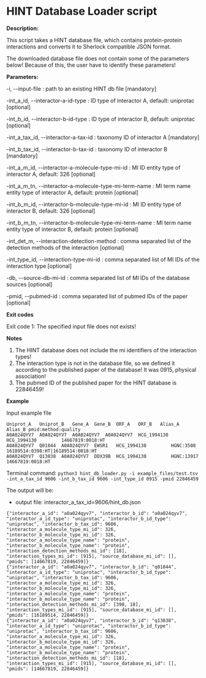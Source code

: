 # HINT Database Loader script

**Description:**

This script takes a HINT database file, which contains protein-protein
interactions and converts it to Sherlock compatible JSON format.

The downloaded database file does not contain some of the parameters below!
Because of this, the user have to identify these parameters!


**Parameters:**

-i, --input-file <path>                                       : path to an existing HINT db file [mandatory]

-int_a_id, --interactor-a-id-type <str>                       : ID type of interactor A, default: uniprotac [optional]

-int_b_id, --interactor-b-id-type <str>                       : ID type of interactor B, default: uniprotac [optional]

-int_a_tax_id, --interactor-a-tax-id <int>                    : taxonomy ID of interactor A [mandatory]

-int_b_tax_id, --interactor-b-tax-id <int>                    : taxonomy ID of interactor B [mandatory]

-int_a_m_id, --interactor-a-molecule-type-mi-id <int>         : MI ID entity type of interactor A, default: 326 [optional]

-int_a_m_tn, --interactor-a-molecule-type-mi-term-name <str>  : MI term name entity type of interactor A, default: protein [optional]

-int_b_m_id, --interactor-b-molecule-type-mi-id <int>         : MI ID entity type of interactor B, default: 326 [optional]

-int_b_m_tn, --interactor-b-molecule-type-mi-term-name <str>  : MI term name entity type of interactor B, default: protein [optional]

-int_det_m, --interaction-detection-method <int>              : comma separated list of the detection methods of the interaction [optional]

-int_type_id, --interaction-type-mi-id <int>                  : comma separated list of MI IDs of the interaction type [optional]

-db, --source-db-mi-id <int>                                  : comma separated list of MI IDs of the database sources [optional]

-pmid, --pubmed-id <int>                                      : comma separated list of pubmed IDs of the paper [optional]


**Exit codes**

Exit code 1: The specified input file does not exists!


**Notes**

1) The HINT database does not include the mi identifiers of the interaction types!
2) The interaction type is not in the database file, so we defined it according to the published paper of the database! It was 0915, physical association!
3) The pubmed ID of the published paper for the HINT database is 22846459!


**Example**

Input example file
```
Uniprot_A	Uniprot_B	Gene_A	Gene_B	ORF_A	ORF_B	Alias_A	Alias_B	pmid:method:quality
A0A024QYV7	A0A024QYV7	A0A024QYV7	A0A024QYV7	HCG_1994130	HCG_1994130			14667819:0018:HT
A0A024QYV7	Q01844	A0A024QYV7	EWSR1	HCG_1994130			HGNC:3508	16189514:0398:HT|16189514:0018:HT
A0A024QYV7	Q13838	A0A024QYV7	DDX39B	HCG_1994130			HGNC:13917	14667819:0018:HT
```

Terminal command:
`python3 hint_db_loader.py -i example_files/test.tsv -int_a_tax_id 9606 -int_b_tax_id 9606 -int_type_id 0915 -pmid 22846459`

The output will be:
- output file: interactor_a_tax_id=9606/hint_db.json
```
{"interactor_a_id": "a0a024qyv7", "interactor_b_id": "a0a024qyv7", "interactor_a_id_type": "uniprotac", "interactor_b_id_type": "uniprotac", "interactor_b_tax_id": 9606, "interactor_a_molecule_type_mi_id": 326, "interactor_b_molecule_type_mi_id": 326, "interactor_a_molecule_type_name": "protein", "interactor_b_molecule_type_name": "protein", "interaction_detection_methods_mi_id": [18], "interaction_types_mi_id": [915], "source_database_mi_id": [], "pmids": [14667819, 22846459]}
{"interactor_a_id": "a0a024qyv7", "interactor_b_id": "q01844", "interactor_a_id_type": "uniprotac", "interactor_b_id_type": "uniprotac", "interactor_b_tax_id": 9606, "interactor_a_molecule_type_mi_id": 326, "interactor_b_molecule_type_mi_id": 326, "interactor_a_molecule_type_name": "protein", "interactor_b_molecule_type_name": "protein", "interaction_detection_methods_mi_id": [398, 18], "interaction_types_mi_id": [915], "source_database_mi_id": [], "pmids": [16189514, 22846459]}
{"interactor_a_id": "a0a024qyv7", "interactor_b_id": "q13838", "interactor_a_id_type": "uniprotac", "interactor_b_id_type": "uniprotac", "interactor_b_tax_id": 9606, "interactor_a_molecule_type_mi_id": 326, "interactor_b_molecule_type_mi_id": 326, "interactor_a_molecule_type_name": "protein", "interactor_b_molecule_type_name": "protein", "interaction_detection_methods_mi_id": [18], "interaction_types_mi_id": [915], "source_database_mi_id": [], "pmids": [14667819, 22846459]}
```
